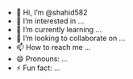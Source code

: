 - 👋 Hi, I’m @shahid582
- 👀 I’m interested in ...
- 🌱 I’m currently learning ...
- 💞️ I’m looking to collaborate on ...
- 📫 How to reach me ...
- 😄 Pronouns: ...
- ⚡ Fun fact: ...

<!---
shahid582/shahid582 is a ✨ special ✨ repository because its `README.md` (this file) appears on your GitHub profile.
You can click the Preview link to take a look at your changes.
--->
